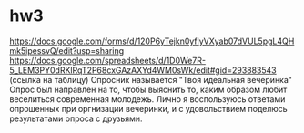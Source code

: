 # hw3
https://docs.google.com/forms/d/120P6yTejkn0yflyVXyab07dVUL5pgL4QHmk5ipessvQ/edit?usp=sharing
https://docs.google.com/spreadsheets/d/1D0We7R-5_LEM3PY0dRKlRqT2P68cxGAzAXYd4WM0sWk/edit#gid=293883543 (ссылка на таблицу)
Опросник называется "Твоя идеальная вечеринка" Опрос был направлен на то, чтобы выяснить то, каким образом любит веселиться современная молодежь. Лично я воспользуюсь ответами опрошенных при оргнизации вечеринки, и с удовольствием поделюсь результатами опроса с друзьями. 
